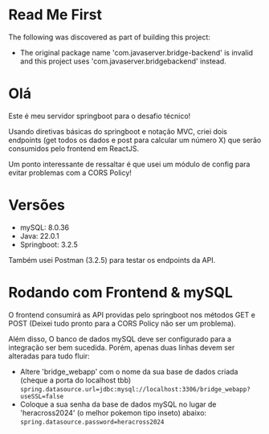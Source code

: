 # Read Me First
The following was discovered as part of building this project:

* The original package name 'com.javaserver.bridge-backend' is invalid and this project uses 'com.javaserver.bridgebackend' instead.

# Olá

Este é meu servidor springboot para o desafio técnico!

Usando diretivas básicas do springboot e notação MVC, criei dois endpoints (get todos os dados e post para calcular um número X)
que serão consumidos pelo frontend em ReactJS.

Um ponto interessante de ressaltar é que usei um módulo
de config para evitar problemas com a CORS Policy!


# Versões

- mySQL: 8.0.36
- Java: 22.0.1
- Springboot: 3.2.5

Também usei Postman (3.2.5) para testar os endpoints da API.

# Rodando com Frontend & mySQL
O frontend consumirá as API providas pelo springboot nos métodos GET e POST (Deixei tudo pronto para a CORS Policy não ser um problema).

Além disso, O banco de dados mySQL deve ser configurado para a integração ser bem sucedida. Porém, apenas duas linhas devem ser alteradas para tudo fluir:
- Altere 'bridge_webapp' com o nome da sua base de dados criada (cheque a porta do localhost tbb)
`spring.datasource.url=jdbc:mysql://localhost:3306/bridge_webapp?useSSL=false`
- Coloque a sua senha da base de dados mySQL no lugar de 'heracross2024' (o melhor pokemon tipo inseto) abaixo:
`spring.datasource.password=heracross2024`
